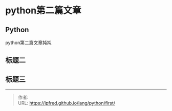 # python第二篇文章


##  Python

python第二篇文章扽扽
## 标题二
## 标题三

---

> 作者:   
> URL: https://ipfred.github.io/lang/python/first/  


